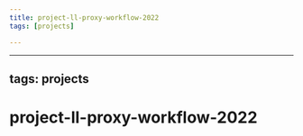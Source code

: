 ```yaml
---
title: project-ll-proxy-workflow-2022
tags: [projects]

---
```


---
tags: projects
---

# project-ll-proxy-workflow-2022